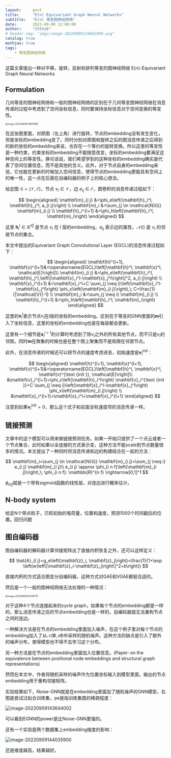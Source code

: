 ```yaml
---
layout:     post
title:      "E(n) Equivariant Graph Neural Networks"
subtitle:   "E(n) 等变图神经网络"
date:       2022-09-09 12:00:00
author:     "Chthub"
# header-img: "imgs/image-20220909134601099.png"
catalog: true
mathjax: true
tags:
    - 等变图神经网络
---
```


这篇文章提出一种对平移，旋转，反射和排列等变的图神经网络 E(n)-Equivariant Graph Neural Networks

## Formulation

几何等变的图神经网络和一般的图神经网络的区别在于几何等变图神经网络在消息传递的过程中考虑到了空间坐标信息，同时要保持坐标信息对于空间变换的等变性。

<img src="https://raw.githubusercontent.com/chthub/everydaypaper/main/imgs/image-20220909134601099.png" alt="image-20220909134601099" style="zoom: 50%;" />

在这张图里面，对原图（左上角）进行旋转，节点的embedding没有发生变化，但是坐标的embedding变了。同时分别对原图和旋转之后的图消息传递之后得到的新的坐标的embedding来说，也存在一个等价的旋转变换。所以这里的等变性是一种约束，约束坐标的embedding不能随意改变，坐标的embedding要满足这种空间上的等变性。换句话说，我们希望学到的这种坐标的embedding确实是代表了空间位置信息，而不是其他的含义。此外，对于节点自身的embedding来说，它也能在更新的时候加入空间信息，使得节点的embedding更能具有空间上的唯一性，这一点在后面在自编码器的例子上的核心想法。

给定图 $\mathcal{G}=(\mathcal{V}, \mathcal{E})$，节点 $v_i \in \mathcal{V}$，边 $e_{i j} \in \mathcal{E}$，图卷积的消息传递过程如下：

$$
\begin{aligned}
\mathbf{m}_{i j} &=\phi_e\left(\mathbf{h}_i^l, \mathbf{h}_j^l, a_{i j}\right) \\
\mathbf{m}_i &=\sum_{j \in \mathcal{N}(i)} \mathbf{m}_{i j} \\
\mathbf{h}_i^{l+1} &=\phi_h\left(\mathbf{h}_i^l, \mathbf{m}_i\right)
\end{aligned}
$$

这里 $\mathbf{h}_i^l \in \mathbb{R}^{nf}$ 是节点 $v_i$ 在 $l$ 层的embedding，$a_{i j}$ 表示边的属性，$\mathcal{N}(i)$ 是 $v_i$ 的邻居节点的集合。

本文中提出的Equivariant Graph Convolutional Layer (EGCL)的消息传递过程如下：

$$
\begin{aligned}
\mathbf{h}^{l+1}, \mathbf{x}^{l+1}&=\operatorname{EGCL}\left[\mathbf{h}^l, \mathbf{x}^l, \mathcal{E}\right]\\
\mathbf{m}_{i j} &=\phi_e\left(\mathbf{h}_i^l, \mathbf{h}_j^l,\left\|\mathbf{x}_i^l-\mathbf{x}_j^l\right\|^2, a_{i j}\right) \\
\mathbf{x}_i^{l+1} &=\mathbf{x}_i^l+C \sum_{j \neq i}\left(\mathbf{x}_i^l-\mathbf{x}_j^l\right) \phi_x\left(\mathbf{m}_{i j}\right),\; C=\frac{1}{|\mathcal{V}|-1} \\
\mathbf{m}_i &=\sum_{j \neq i} \mathbf{m}_{i j} \\
\mathbf{h}_i^{l+1} &=\phi_h\left(\mathbf{h}_i^l, \mathbf{m}_i\right)
\end{aligned}
$$

这里的$\mathbf{x}_i^l$表示节点$v_i$在$l$层的坐标的embedding。区别在于等变的GNN里面的$\mathbf{m}$引入了坐标信息，这里的坐标的embedding也是在每层都会更新。

这里有一个细节是$\mathbf{x}_i^{l+1}$的计算时考虑到了除$v_i$之外的所有其他节点，而不只是$v_i$的邻居。同时$\mathbf{m}$在聚集的时候也是在整个图上聚集而不是局限在邻居节点。

此外，在消息传递的时候还可以把节点的速度考虑进去，初始速度是$\mathbf{v}_i^{\text{init}}$：

$$
\begin{aligned}
\mathbf{h}^{l+1}, \mathbf{x}^{l+1}, \mathbf{v}^{l+1}&=\operatorname{EGCL}\left[\mathbf{h}^l, \mathbf{x}^l, \mathbf{v}^{\text {init }}, \mathcal{E}\right]\\
&\mathbf{v}_i^{l+1}=\phi_v\left(\mathbf{h}_i^l\right) \mathbf{v}_i^{\text {init }}+C \sum_{j \neq i}\left(\mathbf{x}_i^l-\mathbf{x}_j^l\right) \phi_x\left(\mathbf{m}_{i j}\right) \\
&\mathbf{x}_i^{l+1}=\mathbf{x}_i^l+\mathbf{v}_i^{l+1}
\end{aligned}
$$

注意到如果$\mathbf{v}_i^{\text{init}}=0$，那么这个式子和前面没有速度项的消息传递一样。

## 链接预测

文章中的这个模型可以用来做链接预测任务。如果一开始只提供了一个点云或者一个节点集合，此时如果以全连接的方式表示变，这种方法不能scale到节点数量很多的情况。本文提出了一种同时将消息传递和边的构建结合在一起的方法：

$$
\mathbf{m}_i=\sum_{j \in \mathcal{N}(i)} \mathbf{m}_{i j}=\sum_{j \neq i} e_{i j} \mathbf{m}_{i j}\\
e_{i j} \approx \phi_{i n f}\left(\mathbf{m}_{i j}\right),\; \phi_{i n f}: \mathbb{R}^{n f} \rightarrow[0,1]^1
$$

$\phi_{i n f}$就是一个带有sigmoid函数的线性层，对连边进行概率估计。

## N-body system

给定N个带点粒子，已知初始的电荷量，位置和速度，预测1000个时间戳后的位置。回归问题

## 图自编码器

图自编码器的解码器计算邻接矩阵出了直接内积恢复之外，还可以这样定义：

$$
\hat{A}_{i j}=g_e\left(\mathbf{z}_i, \mathbf{z}_j\right)=\frac{1}{1+\exp \left(w\left\|\mathbf{z}_i-\mathbf{z}_j\right\|^2+b\right)}
$$

直接内积的方式适合图变分自编码器，这种方式对GAE和VGAE都挺合适的。

然后是一个一般的图神经网络无法处理的一种情况：

<img src="https://raw.githubusercontent.com/chthub/everydaypaper/main/imgs/image-20220909142349775.png" alt="image-20220909142349775" style="zoom:50%;" />

对于这种4个节点连接起来的cycle graph，如果每个节点的embedding都是一样的，那么消息传递之后的节点embedding也是一样的，自编码器就无法重构节点之间的连边。

一种解决方法是在节点的embedding里面加入噪声，在这个例子里对每个节点的embedding加入了从$\mathcal{N}(\mathbf{0}, \sigma \mathbf{I})$中采样的随机噪声。这种方法的缺点是引入了额外的噪声分布，使得模型也不得不去学习这个分布。

另一种方法是在节点的embedding里面加入位置信息。(Paper: on the equivalence between positional node embeddings and structural graph representations)

然而在本文中，作者将随机采样的噪声作为位置坐标输入到模型里面，输出的节点embedding用于重构邻接矩阵。

实验结果如下，Noise-GNN就是在embedding里面加了随机噪声的GNN模型，右图是尝试过拟合训练集，pe是指训练集图的稀疏程度：

![image-20220909143644002](https://raw.githubusercontent.com/chthub/everydaypaper/main/imgs/image-20220909143644002.png)

可以看到EGNN的power是比Noise-GNN更强的。

还有一个实验是两个数据集上embedding维度的影响：

![image-20220909144035900](https://raw.githubusercontent.com/chthub/everydaypaper/main/imgs/image-20220909144035900.png)

还是维度越高，结果越好。